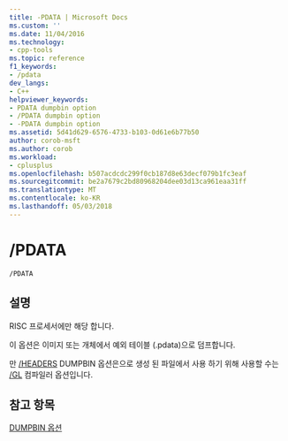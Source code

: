 ```yaml
---
title: -PDATA | Microsoft Docs
ms.custom: ''
ms.date: 11/04/2016
ms.technology:
- cpp-tools
ms.topic: reference
f1_keywords:
- /pdata
dev_langs:
- C++
helpviewer_keywords:
- PDATA dumpbin option
- /PDATA dumpbin option
- -PDATA dumpbin option
ms.assetid: 5d41d629-6576-4733-b103-0d61e6b77b50
author: corob-msft
ms.author: corob
ms.workload:
- cplusplus
ms.openlocfilehash: b507acdcdc299f0cb187d8e63decf079b1fc3eaf
ms.sourcegitcommit: be2a7679c2bd80968204dee03d13ca961eaa31ff
ms.translationtype: MT
ms.contentlocale: ko-KR
ms.lasthandoff: 05/03/2018
---
```

# <a name="pdata"></a>/PDATA
```  
/PDATA  
```  
  
## <a name="remarks"></a>설명  
 RISC 프로세서에만 해당 합니다.  
  
 이 옵션은 이미지 또는 개체에서 예외 테이블 (.pdata)으로 덤프합니다.  
  
 만 [/HEADERS](../../build/reference/headers.md) DUMPBIN 옵션은으로 생성 된 파일에서 사용 하기 위해 사용할 수는 [/GL](../../build/reference/gl-whole-program-optimization.md) 컴파일러 옵션입니다.  
  
## <a name="see-also"></a>참고 항목  
 [DUMPBIN 옵션](../../build/reference/dumpbin-options.md)